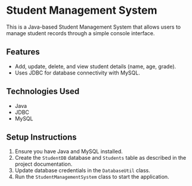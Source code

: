 # Student Management System

This is a Java-based Student Management System that allows users to manage student records through a simple console interface. 

## Features
- Add, update, delete, and view student details (name, age, grade).
- Uses JDBC for database connectivity with MySQL.

## Technologies Used
- Java
- JDBC
- MySQL

## Setup Instructions
1. Ensure you have Java and MySQL installed.
2. Create the `StudentDB` database and `Students` table as described in the project documentation.
3. Update database credentials in the `DatabaseUtil` class.
4. Run the `StudentManagementSystem` class to start the application.
